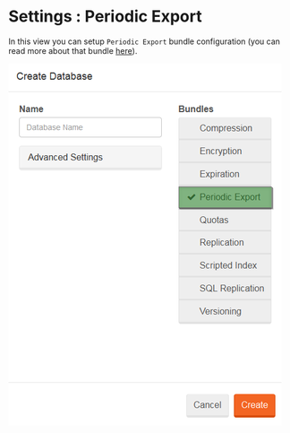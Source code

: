 # Settings : Periodic Export

In this view you can setup `Periodic Export` bundle configuration (you can read more about that bundle [here]()).

![Figure 1. Settings. Periodic Export.](images/settings-periodic_export-1.png)